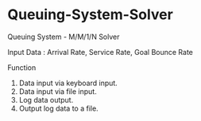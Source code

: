 # Queuing-System-Solver
Queuing System - M/M/1/N Solver

Input Data : Arrival Rate, Service Rate, Goal Bounce Rate


Function
1. Data input via keyboard input.
2. Data input via file input.
3. Log data output.
4. Output log data to a file.
